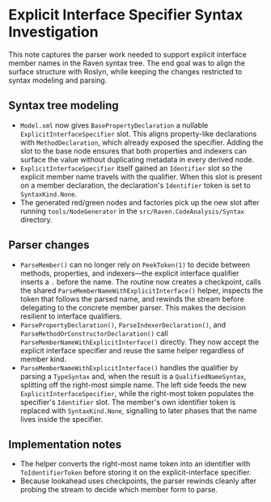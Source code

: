 # Explicit Interface Specifier Syntax Investigation

This note captures the parser work needed to support explicit interface member
names in the Raven syntax tree. The end goal was to align the surface structure
with Roslyn, while keeping the changes restricted to syntax modeling and
parsing.

## Syntax tree modeling

* `Model.xml` now gives `BasePropertyDeclaration` a nullable
  `ExplicitInterfaceSpecifier` slot. This aligns property-like declarations with
  `MethodDeclaration`, which already exposed the specifier. Adding the slot to
  the base node ensures that both properties and indexers can surface the value
  without duplicating metadata in every derived node.
* `ExplicitInterfaceSpecifier` itself gained an `Identifier` slot so the
  explicit member name travels with the qualifier. When this slot is present on
  a member declaration, the declaration's `Identifier` token is set to
  `SyntaxKind.None`.
* The generated red/green nodes and factories pick up the new slot after running
  `tools/NodeGenerator` in the `src/Raven.CodeAnalysis/Syntax` directory.

## Parser changes

* `ParseMember()` can no longer rely on `PeekToken(1)` to decide between
  methods, properties, and indexers—the explicit interface qualifier inserts a
  `.` before the name. The routine now creates a checkpoint, calls the shared
  `ParseMemberNameWithExplicitInterface()` helper, inspects the token that
  follows the parsed name, and rewinds the stream before delegating to the
  concrete member parser. This makes the decision resilient to interface
  qualifiers.
* `ParsePropertyDeclaration()`, `ParseIndexerDeclaration()`, and
  `ParseMethodOrConstructorDeclaration()` call
  `ParseMemberNameWithExplicitInterface()` directly. They now accept the
  explicit interface specifier and reuse the same helper regardless of member
  kind.
* `ParseMemberNameWithExplicitInterface()` handles the qualifier by parsing a
  `TypeSyntax` and, when the result is a `QualifiedNameSyntax`, splitting off
  the right-most simple name. The left side feeds the new
  `ExplicitInterfaceSpecifier`, while the right-most token populates the
  specifier's `Identifier` slot. The member's own identifier token is replaced
  with `SyntaxKind.None`, signalling to later phases that the name lives inside
  the specifier.

## Implementation notes

* The helper converts the right-most name token into an identifier with
  `ToIdentifierToken` before storing it on the explicit-interface specifier.
* Because lookahead uses checkpoints, the parser rewinds cleanly after probing
  the stream to decide which member form to parse.
